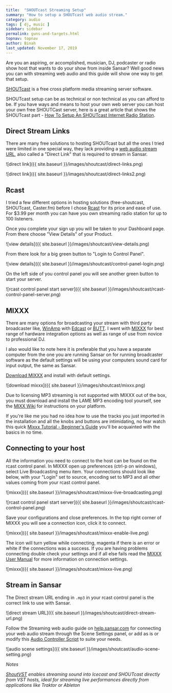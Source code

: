 ```yaml
---
title:  "SHOUTcast Streaming Setup" 
summary: "How to setup a SHOUTcast web audio stream."
category: audio
tags: [ dj, music ]
sidebar: sidebar
permalink: guns-and-targets.html
topnav: topnav
author: Binah
last_updated: November 17, 2019
---
```


Are you an aspiring, or accomplished, musician, DJ, podcaster or radio show host that wants to do your show from inside Sansar? Well good news you can with streaming web audio and this guide will show one way to get that setup.

[SHOUTcast](https://www.shoutcast.com/) is a free cross platform media streaming server software. 

SHOUTcast setup can be as technical or non technical as you can afford to be. If you have ways and means to host your own web server you can host your own free SHOUTCast server, here is a great article that shows the SHOUTcast part - [How To Setup An SHOUTcast Internet Radio Station](https://www.rcast.net/knowledgebase/2/How-To-Setup-An-SHOUTcast-Internet-Radio-Station.html). 

## Direct Stream Links

There are many free solutions to hosting SHOUTcast but all the ones I tried were limited in one special way, they lack providing a [web audio stream URL](https://help.sansar.com/hc/en-us/articles/115004444303-Streaming-web-audio#Getting-web-audio-stream-URLs-from-websites), also called a "Direct Link" that is required to stream in Sansar.

![direct link]({{ site.baseurl }}/images/shoutcast/direct-links.png)

![direct link]({{ site.baseurl }}/images/shoutcast/direct-links2.png)

## Rcast

I tried a few different options in hosting solutions (free-shoutcast, SHOUTcast, Caster.fm) before I chose [Rcast](https://www.rcast.net/) for its price and ease of use. For $3.99 per month you can have you own streaming radio station for up to 100 listeners.

<!-- ![live basic]({{ site.baseurl }}/images/shoutcast/live-basic.png) -->

Once you complete your sign up you will be taken to your Dashboard page. From there choose "View Details" of your Product.

![view details]({{ site.baseurl }}/images/shoutcast/view-details.png)

From there look for a big green button to "Login to Control Panel".

![view details]({{ site.baseurl }}/images/shoutcast/control-panel-login.png)

On the left side of you control panel you will see another green button to start your server.

![rcast control panel start server]({{ site.baseurl }}/images/shoutcast/rcast-control-panel-server.png)

## MIXXX

There are many options for broadcasting your stream with third party broadcaster like, [WinAmp](http://www.winamp.com/) with [Edcast](http://www.shouthost.com/how-to-connect-winamp-edcast-plugin-to-icecast) or [BUTT](https://help.radio.co/en/articles/899769-broadcast-using-this-tool-butt). I went with [MIXXX](https://www.mixxx.org/) for best range of hardware integration options as well as range of use from novice to professional DJ.

I also would like to note here it is preferable that you have a separate computer from the one you are running Sansar on for running broadcaster software as the default settings will be using your computers sound card for input output, the same as Sansar.

[Download MIXXX](https://www.mixxx.org/download/) and install with default settings.

![download mixxx]({{ site.baseurl }}/images/shoutcast/mixxx.png)

Due to licensing MP3 streaming is not supported with MIXXX out of the box, you must download and install the LAME MP3 encoding tool yourself, see the [MIXX Wiki](https://www.mixxx.org/wiki/doku.php/internet_broadcasting#mp3_streaming) for instructions on your platform.

If you're like me you had no idea how to use the tracks you just imported in the installation and all the knobs and buttons are intimidating, no fear watch this quick [Mixxx Tutorial - Beginner's Guide](https://www.youtube.com/watch?v=dm0gFj--2iA) you'll be acquainted with the basics in no time. 

## Connecting to your host

All the information you need to connect to the host can be found on the rcast control panel. In MIXXX open up preferences (ctrl-p on windows), select Live Broadcasting menu item. Your connections should look like below, with your "Login" set to source, encoding set to MP3 and all other values coming from your rcast control panel.

![mixxx]({{ site.baseurl }}/images/shoutcast/mixxx-live-broadcasting.png)

![rcast control panel start server]({{ site.baseurl }}/images/shoutcast/rcast-control-panel.png)

Save your configurations and close preferences. In the top right corner of MIXXX you will see a connection icon, click it to connect.

![mixxx]({{ site.baseurl }}/images/shoutcast/mixxx-enable-live.png)

The icon will turn yellow while connecting, magenta if there is an error or white if the connections was a success. If you are having problems connecting double check your settings and if all else fails read the [MIXXX User Manual](https://www.mixxx.org/manual/1.10/chapters/livebroadcasting.html#mp3-streaming) for more information on connection settings.

![mixxx]({{ site.baseurl }}/images/shoutcast/mixxx-live.png)

## Stream in Sansar

 The Direct stream URL ending in `.mp3` in your rcast control panel is the correct link to use with Sansar.

![direct stream URL]({{ site.baseurl }}/images/shoutcast/direct-stream-url.png)

Follow the Streaming web audio guide on [help.sansar.com](https://help.sansar.com/hc/en-us/articles/115004444303-Streaming-web-audio) for connecting your web audio stream through the Scene Settings panel, or add as is or modify this [Audio Controller Script](https://github.com/lindenlab/sansar-script/blob/master/Users/binah/audio/AudioController.cs) to suite your needs. 


![audio scene settings]({{ site.baseurl }}/images/shoutcast/audio-scene-setting.png)



*Notes*

*[*ShoutVST*](https://www.kvraudio.com/product/shoutvst-by-r-tur) enables streaming sound into Icecast and SHOUTcast directly from VST hosts, ideal for streaming live performances directly from applications like Traktor or Ableton*
